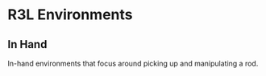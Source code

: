# R3L Environments

## In Hand

In-hand environments that focus around picking up and manipulating a rod.
